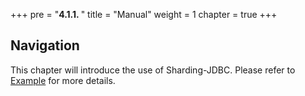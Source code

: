 +++
pre = "<b>4.1.1. </b>"
title = "Manual"
weight = 1
chapter = true
+++

## Navigation

This chapter will introduce the use of Sharding-JDBC. Please refer to [Example](https://github.com/sharding-sphere/sharding-sphere-example) for more details.
